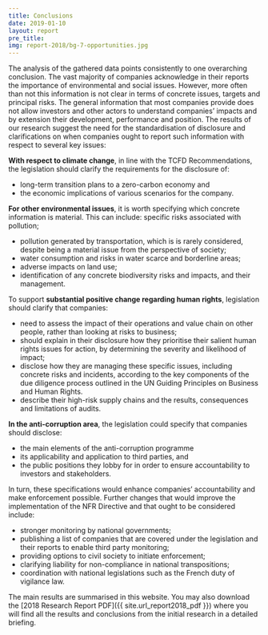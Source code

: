 ```yaml
---
title: Conclusions
date: 2019-01-10
layout: report
pre_title:
img: report-2018/bg-7-opportunities.jpg
---
```


The analysis of the gathered data points consistently to one overarching conclusion. The vast majority of companies acknowledge in their reports the importance of environmental and social issues. However, more often than not this information is not clear in terms of concrete issues, targets and principal risks. The general information that most companies provide does not allow investors and other actors to understand companies’ impacts and by extension their development, performance and position. The results of our research suggest the need for the standardisation of disclosure and clarifications on when companies ought to report such information with respect to several key issues:

**With respect to climate change**, in line with the TCFD Recommendations, the legislation should clarify the requirements for the disclosure of:

- long-term transition plans to a zero-carbon economy and
- the economic implications of various scenarios for the company.

**For other environmental issues**, it is worth specifying which concrete information is material. This can include:
specific risks associated with pollution;

- pollution generated by transportation, which is is rarely considered, despite being a material issue from the perspective of society;
- water consumption and risks in water scarce and borderline areas;
- adverse impacts on land use;
- identification of any concrete biodiversity risks and impacts, and their management.

To support **substantial positive change regarding human rights**, legislation should clarify that companies:

- need to assess the impact of their operations and value chain on other people, rather than looking at risks to business;
- should explain in their disclosure how they prioritise their salient human rights issues for action, by determining the severity and likelihood of impact;
- disclose how they are managing these specific issues, including concrete risks and incidents, according to the key components of the due diligence process outlined in the UN Guiding Principles on Business and Human Rights.
- describe their high-risk supply chains and the results, consequences and limitations of audits.

**In the anti-corruption area**, the legislation could specify that companies should disclose:

- the main elements of the anti-corruption programme
- its applicability and application to third parties, and
- the public positions they lobby for in order to ensure accountability to investors and stakeholders.

In turn, these specifications would enhance companies’ accountability and make enforcement possible. Further changes that would improve the implementation of the NFR Directive and that ought to be considered include:

- stronger monitoring by national governments;
- publishing a list of companies that are covered under the legislation and their reports to enable third party monitoring;
- providing options to civil society to initiate enforcement;
- clarifying liability for non-compliance in national transpositions;
- coordination with national legislations such as the French duty of vigilance law.

The main results are summarised in this website. You may also download the [2018 Research Report PDF]({{ site.url_report2018_pdf }}) where you will find all the results and conclusions from the initial research in a detailed briefing.

